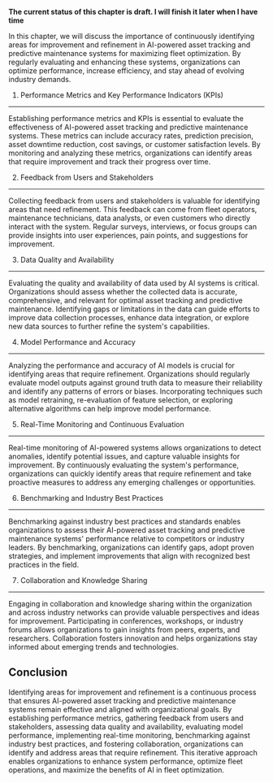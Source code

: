 **The current status of this chapter is draft. I will finish it later when I have time**

In this chapter, we will discuss the importance of continuously identifying areas for improvement and refinement in AI-powered asset tracking and predictive maintenance systems for maximizing fleet optimization. By regularly evaluating and enhancing these systems, organizations can optimize performance, increase efficiency, and stay ahead of evolving industry demands.

1. Performance Metrics and Key Performance Indicators (KPIs)
------------------------------------------------------------

Establishing performance metrics and KPIs is essential to evaluate the effectiveness of AI-powered asset tracking and predictive maintenance systems. These metrics can include accuracy rates, prediction precision, asset downtime reduction, cost savings, or customer satisfaction levels. By monitoring and analyzing these metrics, organizations can identify areas that require improvement and track their progress over time.

2. Feedback from Users and Stakeholders
---------------------------------------

Collecting feedback from users and stakeholders is valuable for identifying areas that need refinement. This feedback can come from fleet operators, maintenance technicians, data analysts, or even customers who directly interact with the system. Regular surveys, interviews, or focus groups can provide insights into user experiences, pain points, and suggestions for improvement.

3. Data Quality and Availability
--------------------------------

Evaluating the quality and availability of data used by AI systems is critical. Organizations should assess whether the collected data is accurate, comprehensive, and relevant for optimal asset tracking and predictive maintenance. Identifying gaps or limitations in the data can guide efforts to improve data collection processes, enhance data integration, or explore new data sources to further refine the system's capabilities.

4. Model Performance and Accuracy
---------------------------------

Analyzing the performance and accuracy of AI models is crucial for identifying areas that require refinement. Organizations should regularly evaluate model outputs against ground truth data to measure their reliability and identify any patterns of errors or biases. Incorporating techniques such as model retraining, re-evaluation of feature selection, or exploring alternative algorithms can help improve model performance.

5. Real-Time Monitoring and Continuous Evaluation
-------------------------------------------------

Real-time monitoring of AI-powered systems allows organizations to detect anomalies, identify potential issues, and capture valuable insights for improvement. By continuously evaluating the system's performance, organizations can quickly identify areas that require refinement and take proactive measures to address any emerging challenges or opportunities.

6. Benchmarking and Industry Best Practices
-------------------------------------------

Benchmarking against industry best practices and standards enables organizations to assess their AI-powered asset tracking and predictive maintenance systems' performance relative to competitors or industry leaders. By benchmarking, organizations can identify gaps, adopt proven strategies, and implement improvements that align with recognized best practices in the field.

7. Collaboration and Knowledge Sharing
--------------------------------------

Engaging in collaboration and knowledge sharing within the organization and across industry networks can provide valuable perspectives and ideas for improvement. Participating in conferences, workshops, or industry forums allows organizations to gain insights from peers, experts, and researchers. Collaboration fosters innovation and helps organizations stay informed about emerging trends and technologies.

Conclusion
----------

Identifying areas for improvement and refinement is a continuous process that ensures AI-powered asset tracking and predictive maintenance systems remain effective and aligned with organizational goals. By establishing performance metrics, gathering feedback from users and stakeholders, assessing data quality and availability, evaluating model performance, implementing real-time monitoring, benchmarking against industry best practices, and fostering collaboration, organizations can identify and address areas that require refinement. This iterative approach enables organizations to enhance system performance, optimize fleet operations, and maximize the benefits of AI in fleet optimization.
